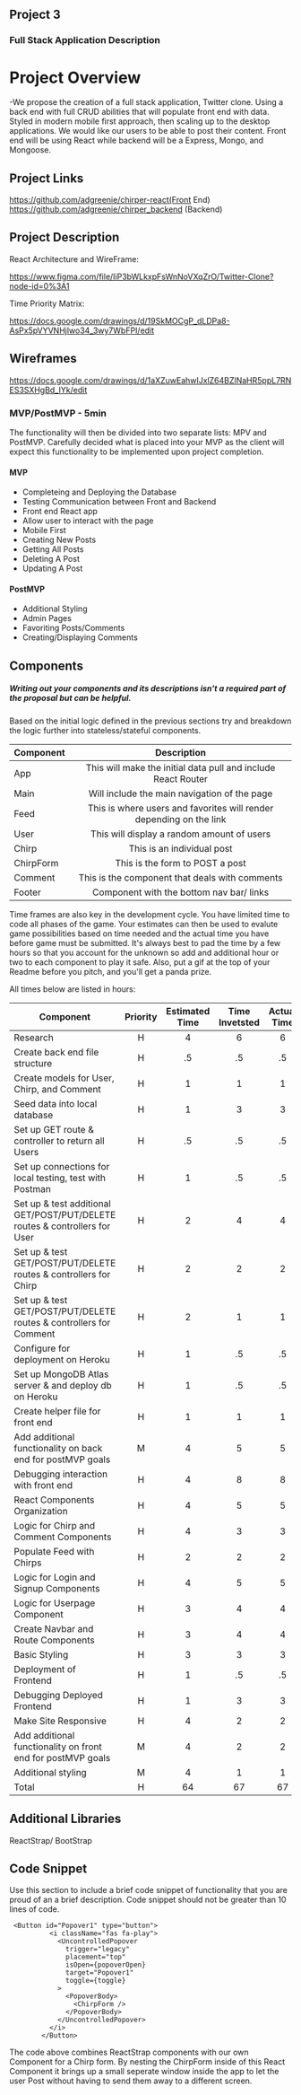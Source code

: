 ## Project 3

### Full Stack Application Description

# Project Overview

-We propose the creation of a full stack application, Twitter clone. Using a back end with full CRUD abilities  that will populate front end with data. Styled in modern mobile first approach, then scaling up to the desktop applications. We would like our users to be able to post their content. Front end will be using React while backend will be a Express, Mongo, and Mongoose.

## Project Links

https://github.com/adgreenie/chirper-react(Front End)
https://github.com/adgreenie/chirper_backend (Backend)


## Project Description

React Architecture and WireFrame:

https://www.figma.com/file/IiP3bWLkxpFsWnNoVXqZrO/Twitter-Clone?node-id=0%3A1

Time Priority Matrix:

https://docs.google.com/drawings/d/19SkMOCgP_dLDPa8-AsPx5pVYVNHjlwo34_3wy7WbFPI/edit



## Wireframes

https://docs.google.com/drawings/d/1aXZuwEahwIJxlZ64BZlNaHR5ppL7RNES3SXHgBd_IYk/edit


### MVP/PostMVP - 5min

The functionality will then be divided into two separate lists: MPV and PostMVP.  Carefully decided what is placed into your MVP as the client will expect this functionality to be implemented upon project completion.  

#### MVP 
- Completeing and Deploying the Database
- Testing Communication between Front and Backend
- Front end React app
- Allow user to interact with the page
- Mobile First
- Creating New Posts
- Getting All Posts
- Deleting A Post
- Updating A Post


#### PostMVP 

- Additional Styling
- Admin Pages
- Favoriting Posts/Comments
- Creating/Displaying Comments




## Components
##### Writing out your components and its descriptions isn't a required part of the proposal but can be helpful.

Based on the initial logic defined in the previous sections try and breakdown the logic further into stateless/stateful components. 

| Component | Description | 
| --- | :---: |  
| App | This will make the initial data pull and include React Router| 
| Main | Will include the main navigation of the page | 
| Feed | This is where users and favorites will render depending on the link | 
| User| This will display a random amount of users|
| Chirp | This is an individual post |
| ChirpForm | This is the form to POST a post |
| Comment | This is the component that deals with comments |
| Footer | Component with the bottom nav bar/ links |




Time frames are also key in the development cycle.  You have limited time to code all phases of the game.  Your estimates can then be used to evalute game possibilities based on time needed and the actual time you have before game must be submitted. It's always best to pad the time by a few hours so that you account for the unknown so add and additional hour or two to each component to play it safe. Also, put a gif at the top of your Readme before you pitch, and you'll get a panda prize.

All times below are listed in hours:

| Component | Priority | Estimated Time | Time Invetsted | Actual Time |
| --- | :---: |  :---: | :---: | :---: |
| Research | H | 4 | 6 | 6 |
| Create back end file structure | H | .5 | .5 | .5 |
| Create models for User, Chirp, and Comment | H | 1 | 1 | 1 |
| Seed data into local database | H | 1 | 3 | 3 |
| Set up GET route & controller to return all Users | H | .5 | .5 | .5 |
| Set up connections for local testing, test with Postman | H | 1 | .5 | .5 |
| Set up & test additional GET/POST/PUT/DELETE routes & controllers for User | H | 2 | 4 | 4 |
| Set up & test GET/POST/PUT/DELETE routes & controllers for Chirp | H | 2 | 2 | 2 |
| Set up & test GET/POST/PUT/DELETE routes & controllers for Comment | H | 2 | 1 | 1 |
| Configure for deployment on Heroku | H | 1 | .5 | .5 |
| Set up MongoDB Atlas server & and deploy db on Heroku | H | 1 | .5 | .5 |
| Create helper file for front end | H | 1 | 1 | 1 |
| Add additional functionality on back end for postMVP goals | M | 4 | 5 | 5 |
| Debugging interaction with front end | H | 4 | 8 | 8 |
| React Components Organization | H | 4 | 5 | 5 |
| Logic for Chirp and Comment Components | H | 4 | 3 | 3 |
| Populate Feed with Chirps | H | 2 | 2 | 2 |
| Logic for Login and Signup Components | H | 4 | 5 | 5 |
| Logic for Userpage Component | H | 3 | 4 | 4 |
| Create Navbar and Route Components | H | 3 | 4 | 4 |
| Basic Styling | H | 3 | 3 | 3 |
| Deployment of Frontend | H | 1 | .5 | .5 |
| Debugging Deployed Frontend | H | 1 | 3 | 3 |
| Make Site Responsive | H | 4 | 2 | 2 |
| Add additional functionality on front end for postMVP goals | M | 4 | 2 | 2 |
| Additional styling | M | 4 | 1 | 1 |
| Total | H | 64 | 67 | 67 |

## Additional Libraries
ReactStrap/ BootStrap

## Code Snippet

Use this section to include a brief code snippet of functionality that you are proud of an a brief description.  Code snippet should not be greater than 10 lines of code. 

```
 <Button id="Popover1" type="button">
          <i className="fas fa-play">
            <UncontrolledPopover
              trigger="legacy"
              placement="top"
              isOpen={popoverOpen}
              target="Popover1"
              toggle={toggle}
            >
              <PopoverBody>
                <ChirpForm />
              </PopoverBody>
            </UncontrolledPopover>
          </i>
        </Button>
```
The code above combines ReactStrap components with our own Component for a Chirp form. By nesting the ChirpForm inside of this React Component it brings up a small seperate window inside the app to let the user Post without having to send them away to a different screen.
